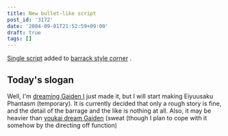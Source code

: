 ```yaml
---
title: New bullet-like script
post_id: '3172'
date: '2004-09-01T21:52:59+09:00'
draft: true
tags: []
---
```


[Single script](https://danmaq.com/3171) added to [barrack style corner](https://danmaq.com/tag/danmakufu) .

## Today's slogan

Well, I'm [dreaming Gaiden I](https://danmaq.com/touhou-pcb-g) just made it, but I will start making Eiyuusaku Phantasm (temporary). It is currently decided that only a rough story is fine, and the detail of the barrage and the like is nothing at all. Also, it may be heavier than [youkai dream Gaiden](https://danmaq.com/touhou-pcb-g) (sweat (though I plan to cope with it somehow by the directing off function)
